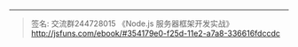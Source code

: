 ***
> 签名: 交流群244728015 《Node.js 服务器框架开发实战》 http://jsfuns.com/ebook/#354179e0-f25d-11e2-a7a8-336616fdccdc
